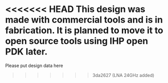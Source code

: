 <<<<<<< HEAD
This design was made with commercial tools and is in fabrication. It is planned to move it to open source tools using IHP open PDK later.
=======
Please put design data here
>>>>>>> 3da2627 (LNA 24GHz added)
